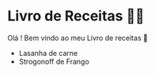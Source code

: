 # Livro de Receitas :man_cook:

Olá ! Bem vindo ao meu Livro de receitas :wave:

- Lasanha de carne
- Strogonoff de Frango
